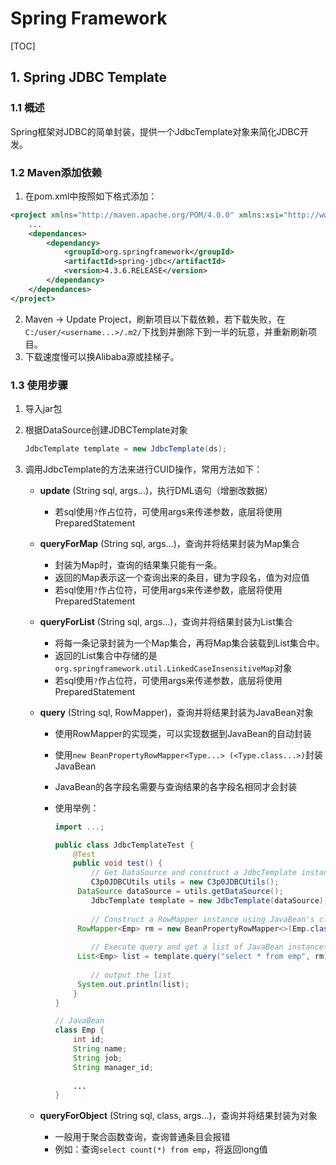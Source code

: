# Spring Framework

[TOC]

## 1. Spring JDBC Template

### 1.1 概述

Spring框架对JDBC的简单封装，提供一个JdbcTemplate对象来简化JDBC开发。

### 1.2 Maven添加依赖

1. 在pom.xml中按照如下格式添加：

```xml
<project xmlns="http://maven.apache.org/POM/4.0.0" xmlns:xsi="http://www.w3.org/2001/XMLSchema-instance" xsi:schemaLocation="http://maven.apache.org/POM/4.0.0 http://maven.apache.org/xsd/maven-4.0.0.xsd">
    ...
    <dependances>
    	<dependancy>
        	<groupId>org.springframework</groupId>
            <artifactId>spring-jdbc</artifactId>
            <version>4.3.6.RELEASE</version>
        </dependancy>
    </dependances>
</project>
```

2. Maven -> Update Project，刷新项目以下载依赖，若下载失败，在`C:/user/<username...>/.m2/`下找到并删除下到一半的玩意，并重新刷新项目。
3. 下载速度慢可以换Alibaba源或挂梯子。

### 1.3 使用步骤

1. 导入jar包

2. 根据DataSource创建JDBCTemplate对象

   ```java
   JdbcTemplate template = new JdbcTemplate(ds);
   ```

3. 调用JdbcTemplate的方法来进行CUID操作，常用方法如下：

   - **update** (String sql, args...)，执行DML语句（增删改数据）

     - 若sql使用`?`作占位符，可使用args来传递参数，底层将使用PreparedStatement
   - **queryForMap** (String sql, args...)，查询并将结果封装为Map集合

     - 封装为Map时，查询的结果集只能有一条。
     - 返回的Map表示这一个查询出来的条目，键为字段名，值为对应值
     - 若sql使用`?`作占位符，可使用args来传递参数，底层将使用PreparedStatement
   - **queryForList** (String sql, args...)，查询并将结果封装为List集合

     - 将每一条记录封装为一个Map集合，再将Map集合装载到List集合中。
     - 返回的List集合中存储的是`org.springframework.util.LinkedCaseInsensitiveMap`对象
     - 若sql使用`?`作占位符，可使用args来传递参数，底层将使用PreparedStatement
   - **query** (String sql, RowMapper)，查询并将结果封装为JavaBean对象

     - 使用RowMapper的实现类，可以实现数据到JavaBean的自动封装

     - 使用`new BeanPropertyRowMapper<Type...> (<Type.class...>)`封装JavaBean

     - JavaBean的各字段名需要与查询结果的各字段名相同才会封装

     - 使用举例：

       ```java
       import ...;
       
       public class JdbcTemplateTest {
           @Test
           public void test() {
               // Get DataSource and construct a JdbcTemplate instance
               C3p0JDBCUtils utils = new C3p0JDBCUtils();
       		DataSource dataSource = utils.getDataSource();
               JdbcTemplate template = new JdbcTemplate(dataSource);
       		
               // Construct a RowMapper instance using JavaBean's class
       		RowMapper<Emp> rm = new BeanPropertyRowMapper<>(Emp.class);
       		
               // Execute query and get a list of JavaBean instances
       		List<Emp> list = template.query("select * from emp", rm);
       		
               // output the list
       		System.out.println(list);
           }
       }
       
       // JavaBean
       class Emp {
           int id;
           String name;
           String job;
           String manager_id;
           
           ...
       }
       ```
   - **queryForObject** (String sql, class, args...)，查询并将结果封装为对象

     - 一般用于聚合函数查询，查询普通条目会报错
     - 例如：查询`select count(*) from emp`，将返回long值

